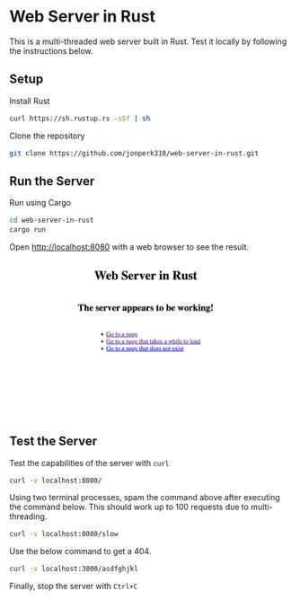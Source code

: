 # Web Server in Rust
This is a multi-threaded web server built in Rust. Test it locally by following the instructions below.

## Setup
Install Rust
```bash
curl https://sh.rustup.rs -sSf | sh
```
Clone the repository
```bash
git clone https://github.com/jonperk318/web-server-in-rust.git
```

## Run the Server
Run using Cargo
```bash
cd web-server-in-rust
cargo run
```
Open [http://localhost:8080](http://localhost:8080) with a web browser to see the result.
![demo.png](./demo.png)

## Test the Server
Test the capabilities of the server with `curl`
```bash
curl -v localhost:8080/
```
Using two terminal processes, spam the command above after executing the command below. This should work up to 100 requests due to multi-threading.
```bash
curl -v localhost:8080/slow
```
Use the below command to get a 404.
```bash
curl -v localhost:3000/asdfghjkl
```

Finally, stop the server with `Ctrl+C`
